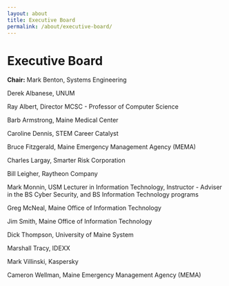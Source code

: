 ```yaml
---
layout: about
title: Executive Board
permalink: /about/executive-board/
---
```


<h1>Executive Board</h1>

<p><strong>Chair:</strong> Mark Benton, Systems Engineering</p>
<p>Derek Albanese, UNUM</p>
<p>Ray Albert, Director MCSC - Professor of Computer Science</p>
<p>Barb Armstrong, Maine Medical Center</p>
<p>Caroline Dennis, STEM Career Catalyst</p>
<p>Bruce Fitzgerald, Maine Emergency Management Agency (MEMA)</p>
<p>Charles Largay, Smarter Risk Corporation</p>
<p>Bill Leigher, Raytheon Company</p>
<p>Mark Monnin, USM Lecturer in Information Technology, Instructor - Adviser in the BS Cyber Security, and BS Information Technology programs</p>
<p>Greg McNeal, Maine Office of Information Technology </p>
<p>Jim Smith, Maine Office of Information Technology </p>
<p>Dick Thompson, University of Maine System</p>
<p>Marshall Tracy, IDEXX</p>
<p>Mark Villinski, Kaspersky</p>
<p>Cameron Wellman, Maine Emergency Management Agency (MEMA)</p>
